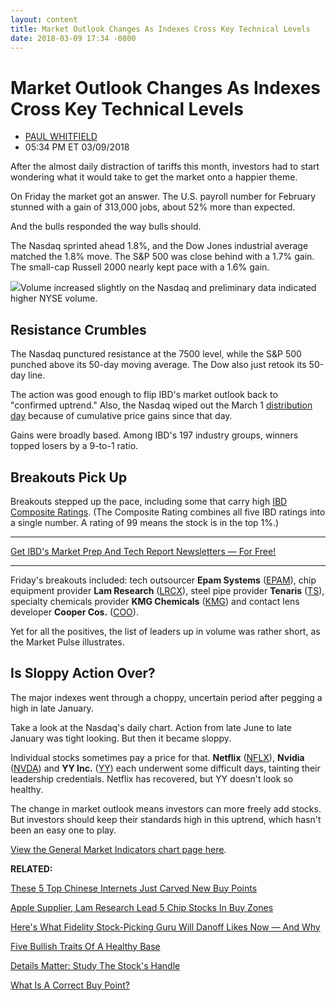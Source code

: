 ```yaml
---
layout: content
title: Market Outlook Changes As Indexes Cross Key Technical Levels
date: 2018-03-09 17:34 -0800
---
```



Market Outlook Changes As Indexes Cross Key Technical Levels
=============================================================




* [PAUL WHITFIELD](https://www.investors.com/author/whitfieldp/ "Posts by PAUL WHITFIELD")
* 05:34 PM ET 03/09/2018




After the almost daily distraction of tariffs this month, investors had to start wondering what it would take to get the market onto a happier theme.




 On Friday the market got an answer. The U.S. payroll number for February stunned with a gain of 313,000 jobs, about 52% more than expected.


And the bulls responded the way bulls should.


The Nasdaq sprinted ahead 1.8%, and the Dow Jones industrial average matched the 1.8% move. The S&P 500 was close behind with a 1.7% gain. The small-cap Russell 2000 nearly kept pace with a 1.6% gain.


![](https://www.investors.com/wp-content/uploads/2018/03/MP030918-242x300.png)Volume increased slightly on the Nasdaq and preliminary data indicated higher NYSE volume.


Resistance Crumbles
-------------------


The Nasdaq punctured resistance at the 7500 level, while the S&P 500 punched above its 50-day moving average. The Dow also just retook its 50-day line.


The action was good enough to flip IBD's market outlook back to "confirmed uptrend." Also, the Nasdaq wiped out the March 1 [distribution day](http://www.investors.com/ibd-university/market-timing/market-tops/) because of cumulative price gains since that day.


Gains were broadly based. Among IBD's 197 industry groups, winners topped losers by a 9-to-1 ratio.


Breakouts Pick Up
-----------------


Breakouts stepped up the pace, including some that carry high [IBD Composite Ratings](http://www.investors.com/ibd-university/find-evaluate-stocks/exclusive-ratings/). (The Composite Rating combines all five IBD ratings into a single number. A rating of 99 means the stock is in the top 1%.)




---


[Get IBD's Market Prep And Tech Report Newsletters — For Free!](https://shop.investors.com/offer/splashresponsive.aspx?id=ibd-newsletters&src=A00332A&intcode=NewsletterSignup_Editorial_Get)


---


Friday's breakouts included: tech outsourcer **Epam Systems** ([EPAM](https://research.investors.com/quote.aspx?symbol=EPAM)), chip equipment provider **Lam Research** ([LRCX](https://research.investors.com/quote.aspx?symbol=LRCX)), steel pipe provider **Tenaris** ([TS](https://research.investors.com/quote.aspx?symbol=TS)), specialty chemicals provider **KMG Chemicals** ([KMG](https://research.investors.com/quote.aspx?symbol=KMG)) and contact lens developer **Cooper Cos.** ([COO](https://research.investors.com/quote.aspx?symbol=COO)).


Yet for all the positives, the list of leaders up in volume was rather short, as the Market Pulse illustrates.


Is Sloppy Action Over?
----------------------


The major indexes went through a choppy, uncertain period after pegging a high in late January.


Take a look at the Nasdaq's daily chart. Action from late June to late January was tight looking. But then it became sloppy.


Individual stocks sometimes pay a price for that. **Netflix** ([NFLX](https://research.investors.com/quote.aspx?symbol=NFLX)), **Nvidia** ([NVDA](https://research.investors.com/quote.aspx?symbol=NVDA)) and **YY Inc.** ([YY](https://research.investors.com/quote.aspx?symbol=YY)) each underwent some difficult days, tainting their leadership credentials. Netflix has recovered, but YY doesn't look so healthy.


The change in market outlook means investors can more freely add stocks. But investors should keep their standards high in this uptrend, which hasn't been an easy one to play.


[View the General Market Indicators chart page here](https://www.investors.com/wp-content/uploads/2018/03/GMI_031218.pdf).


**RELATED:**


[These 5 Top Chinese Internets Just Carved New Buy Points](https://www.investors.com/news/technology/alibaba-tencent-jd-com-lead-5-top-chinese-internets-that-just-carved-new-buy-points/)


[Apple Supplier, Lam Research Lead 5 Chip Stocks In Buy Zones](https://www.investors.com/news/technology/apple-supplier-skyworks-lam-research-marvell-are-buys-as-chips-lift-nasdaq-sp-500/)


[Here's What Fidelity Stock-Picking Guru Will Danoff Likes Now — And Why](https://www.investors.com/etfs-and-funds/mutual-funds/investment-strategies-fidelity-will-danoff-2018-stock-market-trends/)


 [Five Bullish Traits Of A Healthy Base](https://www.investors.com/how-to-invest/investors-corner/chart-reading-basics-5-bullish-traits-of-a-healthy-base/)


[Details Matter: Study The Stock's Handle](https://www.investors.com/how-to-invest/investors-corner/the-basics-spot-traits-of-proper-handles-on-cup-patterns/)


[What Is A Correct Buy Point?](https://www.investors.com/how-to-invest/investors-corner/chart-reading-basics-how-a-buy-point-marks-a-time-of-opportunity/)





